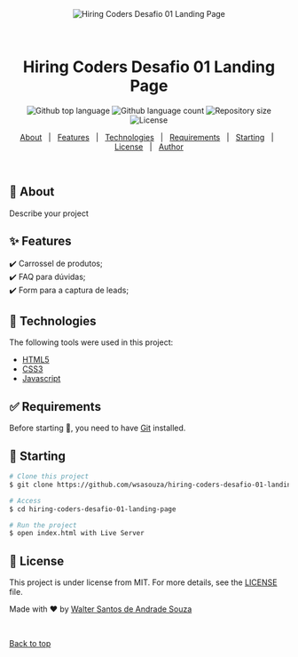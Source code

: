 <div align="center" id="top"> 
  <img src="./.github/app.gif" alt="Hiring Coders Desafio 01 Landing Page" />

&#xa0;

  <!-- <a href="https://hiringcodersdesafio01landingpage.netlify.app">Demo</a> -->
</div>

<h1 align="center">Hiring Coders Desafio 01 Landing Page</h1>

<p align="center">
  <img alt="Github top language" src="https://img.shields.io/github/languages/top/wsasouza/hiring-coders-desafio-01-landing-page?color=56BEB8">

  <img alt="Github language count" src="https://img.shields.io/github/languages/count/wsasouza/hiring-coders-desafio-01-landing-page?color=56BEB8">

  <img alt="Repository size" src="https://img.shields.io/github/repo-size/wsasouza/hiring-coders-desafio-01-landing-page?color=56BEB8">

  <img alt="License" src="https://img.shields.io/github/license/wsasouza/hiring-coders-desafio-01-landing-page?color=56BEB8">
</p>

<p align="center">
  <a href="#dart-about">About</a> &#xa0; | &#xa0; 
  <a href="#sparkles-features">Features</a> &#xa0; | &#xa0;
  <a href="#rocket-technologies">Technologies</a> &#xa0; | &#xa0;
  <a href="#white_check_mark-requirements">Requirements</a> &#xa0; | &#xa0;
  <a href="#checkered_flag-starting">Starting</a> &#xa0; | &#xa0;
  <a href="#memo-license">License</a> &#xa0; | &#xa0;
  <a href="https://github.com/wsasouza" target="_blank">Author</a>
</p>

<br>

## :dart: About

Describe your project

## :sparkles: Features

:heavy_check_mark: Carrossel de produtos;\
:heavy_check_mark: FAQ para dúvidas;\
:heavy_check_mark: Form para a captura de leads;

## :rocket: Technologies

The following tools were used in this project:

- [HTML5](https://expo.io/)
- [CSS3](https://nodejs.org/en/)
- [Javascript](https://pt-br.reactjs.org/)

## :white_check_mark: Requirements

Before starting :checkered_flag:, you need to have [Git](https://git-scm.com) installed.

## :checkered_flag: Starting

```bash
# Clone this project
$ git clone https://github.com/wsasouza/hiring-coders-desafio-01-landing-page

# Access
$ cd hiring-coders-desafio-01-landing-page

# Run the project
$ open index.html with Live Server

```

## :memo: License

This project is under license from MIT. For more details, see the [LICENSE](LICENSE.md) file.

Made with :heart: by <a href="https://github.com/wsasouza" target="_blank">Walter Santos de Andrade Souza</a>

&#xa0;

<a href="#top">Back to top</a>
